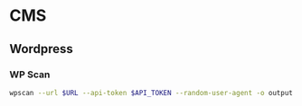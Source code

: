 # CMS

## Wordpress

### WP Scan

```bash
wpscan --url $URL --api-token $API_TOKEN --random-user-agent -o output.txt
```





